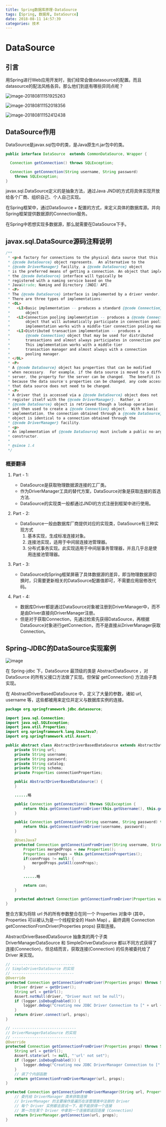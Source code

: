 ```yaml
---
title: Spring数据库原理-DataSource
tags: [Spring, 数据库, DataSource]
date: 2018-08-11 14:57:39
categories: 技术
---
```




# DataSource

## 引言

用Spring进行Web应用开发时，我们经常会做datasource的配置。而且datasource的配法风格各异。那么他们到底有哪些异同点呢？

![image-20180811151925263](Spring数据库原理-DataSource/image-20180811151925263.png)

![image-20180811152018356](Spring数据库原理-DataSource/image-20180811152018356.png)

![image-20180811152412438](Spring数据库原理-DataSource/image-20180811152412438.png)


## DataSource作用

DataSource是javax.sql包中的类，是Java原生rt.jar包中的类。

```java
public interface DataSource  extends CommonDataSource, Wrapper {

  Connection getConnection() throws SQLException;

  Connection getConnection(String username, String password)
    throws SQLException;
}
```

<!-- more -->

javax.sql.DataSource定义的是抽象方法，通过Java JNDI的方式将具体实现开放给各个厂商、组织自己、个人自己实现。

在Spring框架中，通过DataSource + 配置的方式，来定义具体的数据库源。并向Spring框架提供数据源的Connection服务。

在Spring中若想实现多数据源，那么就需要在DataSource下手。

## javax.sql.DataSource源码注释说明

```javadoc
/**
 * <p>A factory for connections to the physical data source that this
 * {@code DataSource} object represents.  An alternative to the
 * {@code DriverManager} facility, a {@code DataSource} object
 * is the preferred means of getting a connection. An object that implements
 * the {@code DataSource} interface will typically be
 * registered with a naming service based on the
 * Java&trade; Naming and Directory (JNDI) API.
 * <P>
 * The {@code DataSource} interface is implemented by a driver vendor.
 * There are three types of implementations:
 * <OL>
 *   <LI>Basic implementation -- produces a standard {@code Connection}
 *       object
 *   <LI>Connection pooling implementation -- produces a {@code Connection}
 *       object that will automatically participate in connection pooling.  This
 *       implementation works with a middle-tier connection pooling manager.
 *   <LI>Distributed transaction implementation -- produces a
 *       {@code Connection} object that may be used for distributed
 *       transactions and almost always participates in connection pooling.
 *       This implementation works with a middle-tier
 *       transaction manager and almost always with a connection
 *       pooling manager.
 * </OL>
 * <P>
 * A {@code DataSource} object has properties that can be modified
 * when necessary.  For example, if the data source is moved to a different
 * server, the property for the server can be changed.  The benefit is that
 * because the data source's properties can be changed, any code accessing
 * that data source does not need to be changed.
 * <P>
 * A driver that is accessed via a {@code DataSource} object does not
 * register itself with the {@code DriverManager}.  Rather, a
 * {@code DataSource} object is retrieved though a lookup operation
 * and then used to create a {@code Connection} object.  With a basic
 * implementation, the connection obtained through a {@code DataSource}
 * object is identical to a connection obtained through the
 * {@code DriverManager} facility.
 * <p>
 * An implementation of {@code DataSource} must include a public no-arg
 * constructor.
 *
 * @since 1.4
 */
```

### 概要翻译
1. Part - 1:
    - DataSource是获取物理数据源连接的工厂类。
    - 作为DriverManager工具的替代方案，DataSource对象是获取连接的首选方法.
    - DataSource的实现类一般都通过JNDI的方式注册到框架中进行使用。
2. Part - 2:
    - DataSource一般由数据库厂商提供对应的实现类，DataSource有三种实现方式
        1. 基本实现，生成标准连接对象。
        1. 连接池实现，适用于中间层连接池管理器。
        1. 分布式事务实现。此实现适用于中间层事务管理器，并且几乎总是使用连接池管理器。
3. Part - 3:
    - DataSource向Spring框架屏蔽了具体数据源的差异，即当物理数据源切换时，只需要更新相关的DataSource配置值即可，不需要应用层修改代码。

4. Part - 4:
    - 数据库Driver都是通过DataSource对象被注册到DriverManager中，而不是由Driver直接向DriverManager注册。
    - 但是对于获取Connection，先通过检索先获得DataSource，再根据DataSource对象进行getConnection，而不是直接从DriverManager获取Connection。

## Spring-JDBC的DataSource实现案例

![image](Spring数据库原理-DataSource/img-1.png)


在 Spring-jdbc 下，DataSource 最顶级的类是 AbstractDataSource ，对 DataSource 的所有父接口方法做了实现。但保留 getConnection() 方法由子类实现。

在 AbstractDriverBasedDataSource 中，定义了大量的参数，诸如 url, username 等，这些都被用来定位并定义与数据库实例的连接。


```java
package org.springframework.jdbc.datasource;

import java.sql.Connection;
import java.sql.SQLException;
import java.util.Properties;
import org.springframework.lang.UsesJava7;
import org.springframework.util.Assert;

public abstract class AbstractDriverBasedDataSource extends AbstractDataSource {
    private String url;
    private String username;
    private String password;
    private String catalog;
    private String schema;
    private Properties connectionProperties;

    public AbstractDriverBasedDataSource() {
    }

    ......略

    public Connection getConnection() throws SQLException {
        return this.getConnectionFromDriver(this.getUsername(), this.getPassword());
    }

    public Connection getConnection(String username, String password) throws SQLException {
        return this.getConnectionFromDriver(username, password);
    }

    @UsesJava7
    protected Connection getConnectionFromDriver(String username, String password) throws SQLException {
        Properties mergedProps = new Properties();
        Properties connProps = this.getConnectionProperties();
        if(connProps != null) {
            mergedProps.putAll(connProps);
        }

        ......略

        return con;
    }

    protected abstract Connection getConnectionFromDriver(Properties var1) throws SQLException;
}
```

整合方案为将除 url 外的所有参数整合在同一个 Properties 对象中 (其中，Properties 可以被认为是一个线程安全的 Hash Map) 。最终调用 Connection getConnectionFromDriver(Properties props) 获取连接。

AbstractDriverBasedDataSource 抽象类的两个子类 DriverManagerDataSource 和 SimpleDriverDataSource 都以不同方式获得了连接(Connection)，但总结而言，获取连接(Connection) 的任务被委托给了 Driver 来实现。

```java
// ----------------------------
// SimpleDriverDataSource 的实现
// ----------------------------
@Override
protected Connection getConnectionFromDriver(Properties props) throws SQLException {
    Driver driver = getDriver();
    String url = getUrl();
    Assert.notNull(driver, "Driver must not be null");
    if (logger.isDebugEnabled()) {
        logger.debug("Creating new JDBC Driver Connection to [" + url + "]");
    }
    return driver.connect(url, props);
}

// -----------------------------
// DriverManagerDataSource 的实现
// -----------------------------
@Override
protected Connection getConnectionFromDriver(Properties props) throws SQLException {
    String url = getUrl();
    Assert.state(url != null, "'url' not set");
    if (logger.isDebugEnabled()) {
        logger.debug("Creating new JDBC DriverManager Connection to [" + url + "]");
    }
    // 调了个内部函数
    return getConnectionFromDriverManager(url, props);
}

protected Connection getConnectionFromDriverManager(String url, Properties props) throws SQLException {
    // 委托给 DriverManager 类来获取连接
    // DriverManager 的主要操作是遍历在该管理类中注册的 Driver
    // 每个 Driver 实例都去尝试一下，能不能获得一个连接
    // 第一次在某个 Driver 中拿到一个连接即返回连接 (Connection)
    return DriverManager.getConnection(url, props);
}
```
